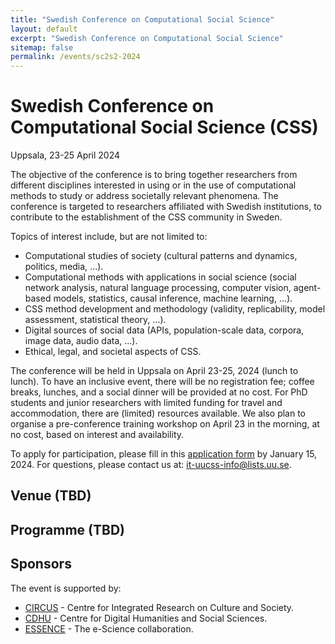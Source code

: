 ```yaml
---
title: "Swedish Conference on Computational Social Science"
layout: default
excerpt: "Swedish Conference on Computational Social Science"
sitemap: false
permalink: /events/sc2s2-2024
---
```


# Swedish Conference on Computational Social Science (CSS)

Uppsala, 23-25 April 2024

The objective of the conference is to bring together researchers from different disciplines interested in using or in the use of computational methods to study or address societally relevant phenomena. The conference is targeted to researchers affiliated with Swedish institutions, to contribute to the establishment of the CSS community in Sweden.

Topics of interest include, but are not limited to:

 - Computational studies of society (cultural patterns and dynamics, politics, media, ...).
 - Computational methods with applications in social science (social network analysis, natural language processing, computer vision, agent-based models, statistics, causal inference, machine learning,  ...).
 - CSS method development and methodology (validity, replicability, model assessment, statistical theory,  ...).
 - Digital sources of social data (APIs, population-scale data, corpora, image data, audio data, ...).
 - Ethical, legal, and societal aspects of CSS.

The conference will be held in Uppsala on April 23-25, 2024 (lunch to lunch). To have an inclusive event, there will be no registration fee; coffee breaks, lunches, and a social dinner will be provided at no cost. For PhD students and junior researchers with limited funding for travel and accommodation, there are (limited) resources available. We also plan to organise a pre-conference training workshop on April 23 in the morning, at no cost, based on interest and availability.

To apply for participation, please fill in this [application form](https://doit.medfarm.uu.se/bin/kurt3/kurt/103101) by January 15, 2024. For questions, please contact us at: it-uucss-info@lists.uu.se.

## Venue  (TBD)

## Programme (TBD)

## Sponsors

The event is supported by:

 - [CIRCUS](https://www.humsam.uu.se/circus/?languageId=1) - Centre for Integrated Research on Culture and Society.
 - [CDHU](https://www.abm.uu.se/cdhu-eng) - Centre for Digital Humanities and Social Sciences.
 - [ESSENCE](https://essenceofescience.se) - The e-Science collaboration.

